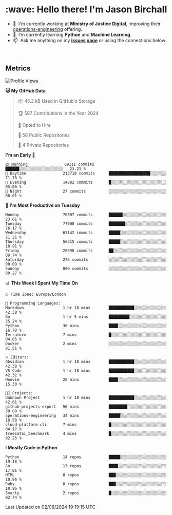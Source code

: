 <h1 align="left" id="jason-title">:wave: Hello there! I'm Jason Birchall</h1>

- :office: &nbsp;I'm currently working at **Ministry of Justice Digital**, improving their [operations-engineering](https://github.com/ministryofjustice/operations-engineering) offering.
- :seedling: &nbsp;I’m currently learning **Python** and **Machine Learning**.
- :mailbox: &nbsp;Ask me anything on my **[issues page]** or using the connections below.


<br>


<h2>Metrics</h2>

<!--START_SECTION:waka-->
![Profile Views](http://img.shields.io/badge/Profile%20Views-0-blue)

**🐱 My GitHub Data** 

> 📦 45.3 kB Used in GitHub's Storage 
 > 
> 🏆 587 Contributions in the Year 2024
 > 
> 💼 Opted to Hire
 > 
> 📜 58 Public Repositories 
 > 
> 🔑 4 Private Repositories 
 > 
**I'm an Early 🐤** 

```text
🌞 Morning                69111 commits       ██████░░░░░░░░░░░░░░░░░░░   23.21 % 
🌆 Daytime                213718 commits      ██████████████████░░░░░░░   71.78 % 
🌃 Evening                14882 commits       █░░░░░░░░░░░░░░░░░░░░░░░░   05.00 % 
🌙 Night                  27 commits          ░░░░░░░░░░░░░░░░░░░░░░░░░   00.01 % 
```
📅 **I'm Most Productive on Tuesday** 

```text
Monday                   70307 commits       ██████░░░░░░░░░░░░░░░░░░░   23.61 % 
Tuesday                  77908 commits       ███████░░░░░░░░░░░░░░░░░░   26.17 % 
Wednesday                63142 commits       █████░░░░░░░░░░░░░░░░░░░░   21.21 % 
Thursday                 56315 commits       █████░░░░░░░░░░░░░░░░░░░░   18.91 % 
Friday                   28990 commits       ██░░░░░░░░░░░░░░░░░░░░░░░   09.74 % 
Saturday                 276 commits         ░░░░░░░░░░░░░░░░░░░░░░░░░   00.09 % 
Sunday                   800 commits         ░░░░░░░░░░░░░░░░░░░░░░░░░   00.27 % 
```


📊 **This Week I Spent My Time On** 

```text
🕑︎ Time Zone: Europe/London

💬 Programming Languages: 
Markdown                 1 hr 18 mins        ███████████░░░░░░░░░░░░░░   42.38 % 
Go                       1 hr 5 mins         █████████░░░░░░░░░░░░░░░░   35.24 % 
Python                   30 mins             ████░░░░░░░░░░░░░░░░░░░░░   16.78 % 
Terraform                7 mins              █░░░░░░░░░░░░░░░░░░░░░░░░   04.05 % 
Docker                   2 mins              ░░░░░░░░░░░░░░░░░░░░░░░░░   01.51 % 

🔥 Editors: 
Obsidian                 1 hr 18 mins        ███████████░░░░░░░░░░░░░░   42.38 % 
VS Code                  1 hr 18 mins        ███████████░░░░░░░░░░░░░░   42.32 % 
Neovim                   28 mins             ████░░░░░░░░░░░░░░░░░░░░░   15.30 % 

🐱‍💻 Projects: 
Unknown Project          1 hr 18 mins        ███████████░░░░░░░░░░░░░░   42.61 % 
github-projects-export   56 mins             ████████░░░░░░░░░░░░░░░░░   30.88 % 
operations-engineering   34 mins             █████░░░░░░░░░░░░░░░░░░░░   18.58 % 
cloud-platform-cli       7 mins              █░░░░░░░░░░░░░░░░░░░░░░░░   04.17 % 
treesatai_benchmark      4 mins              █░░░░░░░░░░░░░░░░░░░░░░░░   02.25 % 
```

**I Mostly Code in Python** 

```text
Python                   14 repos            █████░░░░░░░░░░░░░░░░░░░░   19.18 % 
Go                       13 repos            ████░░░░░░░░░░░░░░░░░░░░░   17.81 % 
HTML                     8 repos             ███░░░░░░░░░░░░░░░░░░░░░░   10.96 % 
Ruby                     8 repos             ███░░░░░░░░░░░░░░░░░░░░░░   10.96 % 
Smarty                   2 repos             █░░░░░░░░░░░░░░░░░░░░░░░░   02.74 % 
```




 Last Updated on 02/06/2024 19:19:15 UTC
<!--END_SECTION:waka-->

<!-- links -->

[issues page]: https://github.com/jasonBirchall/jasonBirchall/issues "jasonBirchall/issues"
